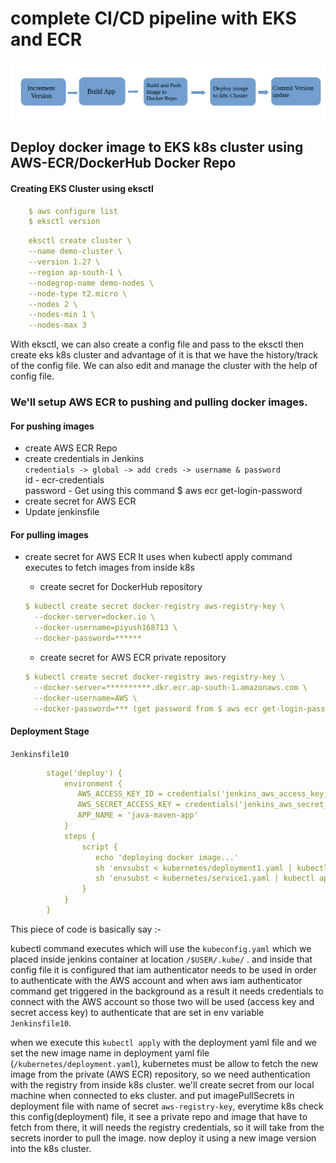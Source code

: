 # complete CI/CD pipeline with EKS and ECR

<img src="images/flow-chart.png" alt="k8s" style="vertical-align:top;">

## Deploy docker image to EKS k8s cluster using AWS-ECR/DockerHub Docker Repo

#### Creating EKS Cluster using eksctl
```yaml
    $ aws configure list
    $ eksctl version
```

```yaml
    eksctl create cluster \
    --name demo-cluster \
    --version 1.27 \
    --region ap-south-1 \
    --nodegrop-name demo-nodes \
    --node-type t2.micro \
    --nodes 2 \
    --nodes-min 1 \
    --nodes-max 3
```

With eksctl, we can also create a config file and pass to the eksctl then create eks k8s cluster
and advantage of it is that we have the history/track of the config file. We can also edit and manage
the cluster with the help of config file.


### We'll setup AWS ECR to pushing and pulling docker images.

#### For pushing images
- create AWS ECR Repo
- create credentials in Jenkins <br>
        ```credentials -> global -> add creds -> username & password``` <br>
        id - ecr-credentials <br>
        password - Get using this command $ aws ecr get-login-password
- create secret for AWS ECR
- Update jenkinsfile

#### For pulling images
- create secret for AWS ECR
    It uses when kubectl apply command executes to fetch images from inside k8s

    - create secret for DockerHub repository
    ```yaml
    $ kubectl create secret docker-registry aws-registry-key \
      --docker-server=docker.io \
      --docker-username=piyush168713 \
      --docker-password=******
    ```

    - create secret for AWS ECR private repository
    ```yaml
    $ kubectl create secret docker-registry aws-registry-key \
      --docker-server=**********.dkr.ecr.ap-south-1.amazonaws.com \
      --docker-username=AWS \
      --docker-password=*** (get password from $ aws ecr get-login-password)
    ```

#### Deployment Stage

```Jenkinsfile10```
```yaml
        stage('deploy') {
            environment {
               AWS_ACCESS_KEY_ID = credentials('jenkins_aws_access_key_id')
               AWS_SECRET_ACCESS_KEY = credentials('jenkins_aws_secret_access_key')
               APP_NAME = 'java-maven-app'
            }
            steps {
                script {
                   echo 'deploying docker image...'
                   sh 'envsubst < kubernetes/deployment1.yaml | kubectl apply -f -'
                   sh 'envsubst < kubernetes/service1.yaml | kubectl apply -f -'
                }
            }
        }
```

This piece of code is basically say :-

kubectl command executes which will use the ```kubeconfig.yaml``` which we placed inside jenkins container
at location ```/$USER/.kube/``` .
and inside that config file it is configured that iam authenticator needs to be used in order to authenticate with the AWS account
and when aws iam authenticator command get triggered in the background as a result it needs credentials to connect with the AWS account
so those two will be used (access key and secret access key) to authenticate that are set in env variable ```Jenkinsfile10```.

when we execute this ```kubectl apply``` with the deployment yaml file and we set the new image name in deployment yaml file
(```/kubernetes/deployment.yaml```), 
kubernetes must be allow to fetch the new image from the private (AWS ECR) repository, so we need authentication with the registry 
from inside k8s cluster.
we'll create secret from our local machine when connected to eks cluster.
and put imagePullSecrets in deployment file with name of secret ```aws-registry-key```, everytime k8s check this config(deployment) file, 
it see a private repo and image that have to fetch from there, it will needs the registry credentials, so it will take from the secrets inorder to pull the image. now deploy it using a new image version into the k8s cluster. 